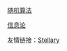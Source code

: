 <!-- [TPO Listening 记录](tpo/) -->

<!-- [数学分析 (III) 学习笔记](ma3/) -->

<!-- [VLA 论文](vla/) -->

[随机算法](ra/)

[信息论](information/)

友情链接：[Stellary](https://socialzxy.github.io/)